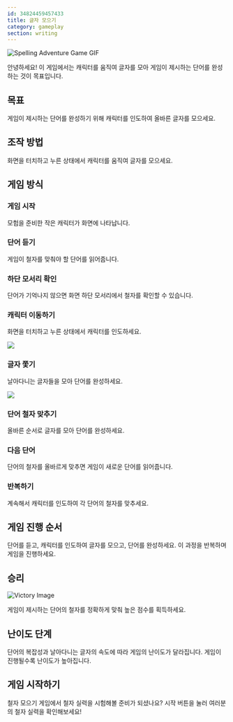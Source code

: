 ```yaml
---
id: 34824459457433
title: 글자 모으기
category: gameplay
section: writing
---
```

![Spelling Adventure Game GIF](https://help.studycat.com/hc/article_attachments/34964422592281)

안녕하세요! 이 게임에서는 캐릭터를 움직여 글자를 모아 게임이 제시하는 단어를 완성하는 것이 목표입니다.

## 목표

게임이 제시하는 단어를 완성하기 위해 캐릭터를 인도하여 올바른 글자를 모으세요.

## 조작 방법

화면을 터치하고 누른 상태에서 캐릭터를 움직여 글자를 모으세요.

## 게임 방식

### 게임 시작

모험을 준비한 작은 캐릭터가 화면에 나타납니다.

### 단어 듣기

게임이 철자를 맞춰야 할 단어를 읽어줍니다.

### 하단 모서리 확인

단어가 기억나지 않으면 화면 하단 모서리에서 철자를 확인할 수 있습니다.

### 캐릭터 이동하기

화면을 터치하고 누른 상태에서 캐릭터를 인도하세요.

![](https://help.studycat.com/hc/article_attachments/34964428229401)

### 글자 쫓기

날아다니는 글자들을 모아 단어를 완성하세요.

![](https://help.studycat.com/hc/article_attachments/34824459449625)

### 단어 철자 맞추기 

올바른 순서로 글자를 모아 단어를 완성하세요.

### 다음 단어

단어의 철자를 올바르게 맞추면 게임이 새로운 단어를 읽어줍니다.

### 반복하기

계속해서 캐릭터를 인도하여 각 단어의 철자를 맞추세요.

## 게임 진행 순서

단어를 듣고, 캐릭터를 인도하여 글자를 모으고, 단어를 완성하세요. 이 과정을 반복하며 게임을 진행하세요.

## 승리

![Victory Image](https://help.studycat.com/hc/article_attachments/34964428232601)

게임이 제시하는 단어의 철자를 정확하게 맞춰 높은 점수를 획득하세요.

## 난이도 단계

단어의 복잡성과 날아다니는 글자의 속도에 따라 게임의 난이도가 달라집니다. 게임이 진행될수록 난이도가 높아집니다.

## 게임 시작하기

철자 모으기 게임에서 철자 실력을 시험해볼 준비가 되셨나요? 시작 버튼을 눌러 여러분의 철자 실력을 확인해보세요!

